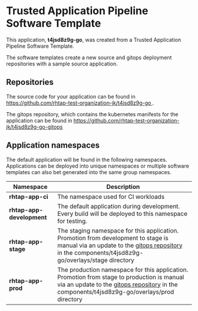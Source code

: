 # Trusted Application Pipeline Software Template

This application, **t4jsd8z9g-go**, was created from a Trusted Application Pipeline Software Template.

The software templates create a new source and gitops deployment repositories with a sample source application. 

## Repositories

The source code for your application can be found in [https://github.com/rhtap-test-organization-jk/t4jsd8z9g-go ](https://github.com/rhtap-test-organization-jk/t4jsd8z9g-go ).
 
The gitops repository, which contains the kubernetes manifests for the application can be found in 
[https://github.com/rhtap-test-organization-jk/t4jsd8z9g-go-gitops ](https://github.com/rhtap-test-organization-jk/t4jsd8z9g-go-gitops ) 

## Application namespaces 

The default application will be found in the following namespaces. Applications can be deployed into unique namespaces or multiple software templates can also bet generated into the same group namespaces.  

|  Namespace   |  Description   |  
| -------- | -------- |
| **rhtap-app-ci** | The namespace used for CI workloads |
| **rhtap-app-development** | The default application during development. Every build will be deployed to this namespace for testing. |
| **rhtap-app-stage** | The staging namespace for this application. Promotion from development to stage is manual via an update to the [gitops repository](https://github.com/rhtap-test-organization-jk/t4jsd8z9g-go-gitops ) in the components/t4jsd8z9g-go/overlays/stage directory |
| **rhtap-app-prod** | The production namespace for this application. Promotion from stage to production is manual via an update to the [gitops repository](https://github.com/rhtap-test-organization-jk/t4jsd8z9g-go-gitops ) in the components/t4jsd8z9g-go/overlays/prod directory |